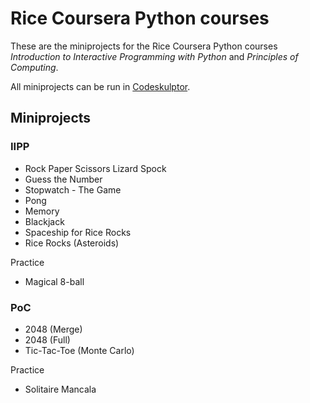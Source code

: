 # Rice Coursera Python courses
These are the miniprojects for the Rice Coursera Python courses *Introduction to Interactive Programming with Python* and *Principles of Computing*.

All miniprojects can be run in [Codeskulptor](http://www.codeskulptor.org/).

## Miniprojects

### IIPP

- Rock Paper Scissors Lizard Spock
- Guess the Number
- Stopwatch - The Game
- Pong
- Memory
- Blackjack
- Spaceship for Rice Rocks
- Rice Rocks (Asteroids)

Practice
- Magical 8-ball

### PoC
- 2048 (Merge)
- 2048 (Full)
- Tic-Tac-Toe (Monte Carlo)

Practice
- Solitaire Mancala
